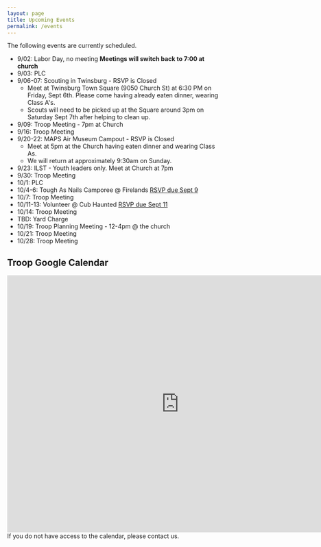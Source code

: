 ```yaml
---
layout: page
title: Upcoming Events
permalink: /events
---
```


The following events are currently scheduled.

- 9/02: Labor Day, no meeting  **Meetings will switch back to 7:00 at church**
- 9/03: PLC
- 9/06-07: Scouting in Twinsburg - RSVP is Closed
	- Meet at Twinsburg Town Square (9050 Church St) at 6:30 PM on Friday, Sept 6th.  Please come having already eaten dinner, wearing Class A's.  
	- Scouts will need to be picked up at the Square around 3pm on Saturday Sept 7th after helping to clean up.
- 9/09: Troop Meeting - 7pm at Church
- 9/16: Troop Meeting
- 9/20-22: MAPS Air Museum Campout - RSVP is Closed
	- Meet at 5pm at the Church having eaten dinner and wearing Class As. 
	- We will return at approximately 9:30am on Sunday.
- 9/23: ILST - Youth leaders only. Meet at Church at 7pm
- 9/30: Troop Meeting
- 10/1: PLC
- 10/4-6: Tough As Nails Camporee @ Firelands [RSVP due Sept 9](https://forms.gle/YqeJ7Hws3uy7sZ7m8)
- 10/7: Troop Meeting
- 10/11-13: Volunteer @ Cub Haunted [RSVP due Sept 11](https://forms.gle/9gQyTM925DaLUVSw7)
- 10/14: Troop Meeting
- TBD: Yard Charge
- 10/19: Troop Planning Meeting - 12-4pm @ the church
- 10/21: Troop Meeting
- 10/28: Troop Meeting

## Troop Google Calendar
<iframe src="https://calendar.google.com/calendar/embed?src=ccb15b7c3c3e506c128bcabfb6b42037342f0d1b73f8e493120475e07f119d07%40group.calendar.google.com&ctz=America%2FNew_York" style="border: 0" width="800" height="600" frameborder="0" scrolling="no"></iframe>
If you do not have access to the calendar, please contact us.
